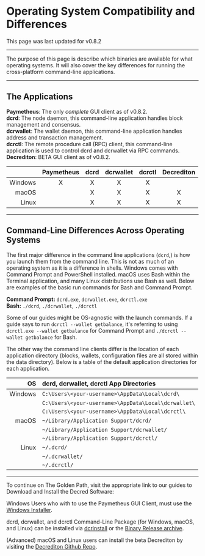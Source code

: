 # Operating System Compatibility and Differences 

This page was last updated for v0.8.2

---

The purpose of this page is describe which binaries are available for what operating systems. It will also cover the key differences for running the cross-platform command-line applications.

---

## The Applications

**Paymetheus**: The only *complete* GUI client as of v0.8.2. <br />
**dcrd**: The node daemon, this command-line application handles block management and consensus. <br />
**dcrwallet**: The wallet daemon, this command-line application handles address and transaction management. <br />
**dcrctl**: The remote procedure call (RPC) client, this command-line application is used to control dcrd and dcrwallet via RPC commands. <br />
**Decrediton**: BETA GUI client as of v0.8.2.

|           | Paymetheus | dcrd | dcrwallet | dcrctl | Decrediton |
| ---------:|:----------:|:----:|:---------:|:------:|:-----------:|
| Windows   | X          | X    | X         | X      |             |
| macOS     |            | X    | X         | X      | X           |
| Linux     |            | X    | X         | X      | X           |


---

## Command-Line Differences Across Operating Systems

The first major difference in the command line applications (`dcrd`,) is how you launch them from the command line. This is not as much of an operating system as it is a difference in shells. Windows comes with Command Prompt and PowerShell installed. macOS uses Bash within the Terminal application, and many Linux distributions use Bash as well. Below are examples of the basic run commands for Bash and Command Prompt.

**Command Prompt:** `dcrd.exe`, `dcrwallet.exe`, `dcrctl.exe` <br />
**Bash:** `./dcrd`, `./dcrwallet`, `./dcrctl`

Some of our guides might be OS-agnostic with the launch commands. If a guide says to run `dcrctl --wallet getbalance`, it's referring to using `dcrctl.exe --wallet getbalance` for Command Prompt and `./dcrctl --wallet getbalance` for Bash.

The other way the command line clients differ is the location of each application directory (blocks, wallets, configuration files are all stored within the data directory). Below is a table of the default application directories for each application. 

| OS      | dcrd, dcrwallet, dcrctl App Directories      | 
| -------:|:--------------------------------------------- |
| Windows | `C:\Users\<your-username>\AppData\Local\dcrd\`      |
|         | `C:\Users\<your-username>\AppData\Local\dcrwallet\` | 
|         | `C:\Users\<your-username>\AppData\Local\dcrctl\`    |
| macOS   | `~/Library/Application Support/dcrd/`         |
|         | `~/Library/Application Support/dcrwallet/`    |
|         | `~/Library/Application Support/dcrctl/`       |
| Linux   | `~/.dcrd/`                                    |
|         | `~/.dcrwallet/`                               |
|         | `~/.dcrctl/`                                  |

---

To continue on The Golden Path, visit the appropriate link to our guides to Download and Install the Decred Software:

Windows Users who with to use the Paymetheus GUI Client, must use the [Windows Installer](/getting-started/install-guide.md#windows-installer).

dcrd, dcrwallet, and dcrctl Command-Line Package (for Windows, macOS, and Linux) can be installed via [dcrinstall](/getting-started/install-guide.md#dcrinstall) or the [Binary Release archive](/getting-started/install-guide.md#binary-releases).

(Advanced) macOS and Linux users can install the beta Decrediton by visiting the [Decrediton Github Repo](https://github.com/decred/decrediton).
